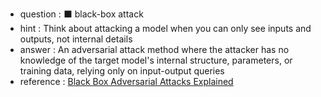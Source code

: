 - question : ⬛ black-box attack
- hint : Think about attacking a model when you can only see inputs and outputs, not internal details
- answer : An adversarial attack method where the attacker has no knowledge of the target model's internal structure, parameters, or training data, relying only on input-output queries
- reference : <a href="https://www.youtube.com/watch?v=G5azQ6LGlRU" target="_blank">Black Box Adversarial Attacks Explained</a>